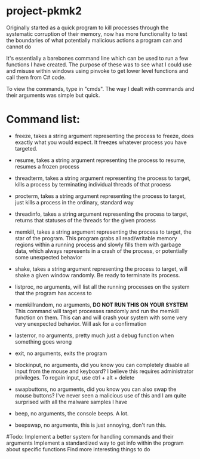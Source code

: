 # project-pkmk2
Originally started as a quick program to kill processes through the systematic corruption of their memory, now has more functionality to test the boundaries of what potentially malicious actions a program can and cannot do

It's essentially a barebones command line which can be used to run a few functions I have created. The purpose of these was to see what I could use and misuse within windows using pinvoke to get lower level functions and call them from C# code.

To view the commands, type in "cmds". The way I dealt with commands and their arguments was simple but quick.

# Command list:
* freeze, takes a string argument representing the process to freeze, does exactly what you would expect. It freezes whatever process you have targeted.

* resume, takes a string argument representing the process to resume, resumes a frozen process

* threadterm, takes a string argument representing the process to target, kills a process by terminating individual threads of that process

* procterm, takes a string argument representing the process to target, just kills a process in the ordinary, standard way

* threadinfo, takes a string argument representing the process to target, returns that statuses of the threads for the given process

* memkill, takes a string argument representing the process to target, the star of the program. This program grabs all read/writable memory regions within a running process and slowly fills them with garbage data, which always represents in a crash of the process, or potentially some unexpected behavior

* shake, takes a string argument representing the process to target, will shake a given window randomly. Be ready to terminate its process.

* listproc, no arguments, will list all the running processes on the system that the program has access to

* memkillrandom, no arguments, **DO NOT RUN THIS ON YOUR SYSTEM** This command will target processes randomly and run the memkill function on them. This can and will crash your system with some very very unexpected behavior. Will ask for a confirmation

* lasterror, no arguments, pretty much just a debug function when something goes wrong

* exit, no arguments, exits the program

* blockinput, no arguments, did you know you can completely disable all input from the mouse and keyboard? I believe this requires administrator privileges. To regain input, use ctrl + alt + delete

* swapbuttons, no arguments, did you know you can also swap the mouse buttons? I've never seen a malicious use of this and I am quite surprised with all the malware samples I have

* beep, no arguments, the console beeps. A lot.

* beepswap, no arguments, this is just annoying, don't run this.

#Todo:
Implement a better system for handling commands and their arguments
Implement a standardized way to get info within the program about specific functions
Find more interesting things to do
